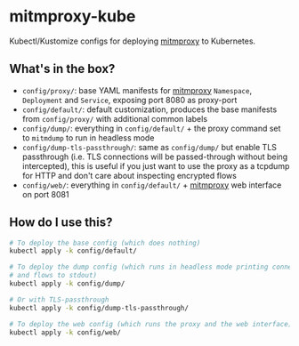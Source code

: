 # mitmproxy-kube

Kubectl/Kustomize configs for deploying [mitmproxy][] to Kubernetes.

## What's in the box?

- `config/proxy/`: base YAML manifests for [mitmproxy][] `Namespace`,
  `Deployment` and `Service`, exposing port 8080 as proxy-port
- `config/default/`: default customization, produces the base manifests from
  `config/proxy/` with additional common labels
- `config/dump/`: everything in `config/default/` + the proxy command set to
  `mitmdump` to run in headless mode
- `config/dump-tls-passthrough/`: same as `config/dump/` but enable TLS
  passthrough (i.e. TLS connections will be passed-through without being
  intercepted), this is useful if you just want to use the proxy as a tcpdump
  for HTTP and don't care about inspecting encrypted flows
- `config/web/`: everything in `config/default/` + [mitmproxy][] web interface
  on port 8081

## How do I use this?

``` sh
# To deploy the base config (which does nothing)
kubectl apply -k config/default/

# To deploy the dump config (which runs in headless mode printing connections
# and flows to stdout)
kubectl apply -k config/dump/

# Or with TLS-passthrough
kubectl apply -k config/dump-tls-passthrough/

# To deploy the web config (which runs the proxy and the web interface)
kubectl apply -k config/web/
```

[mitmproxy]: https://mitmproxy.org/
